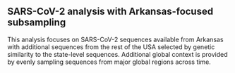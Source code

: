 ## SARS-CoV-2 analysis with Arkansas-focused subsampling
This analysis focuses on SARS-CoV-2 sequences available from Arkansas with additional sequences from the rest of the USA selected by genetic similarity to the state-level sequences. Additional global context is provided by evenly sampling sequences from major global regions across time.
